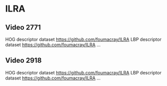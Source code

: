 # ILRA
## Video 2771
HOG descriptor dataset https://github.com/foumacray/ILRA
LBP descriptor dataset https://github.com/foumacray/ILRA
...
## Video 2918
HOG descriptor dataset https://github.com/foumacray/ILRA
LBP descriptor dataset https://github.com/foumacray/ILRA
...
